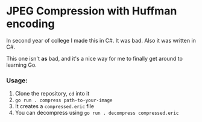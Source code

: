 # JPEG Compression with Huffman encoding

In second year of college I made this in C#. It was bad. Also it was written in C#.

This one isn't **as** bad, and it's a nice way for me to finally get around to learning Go.

### Usage:
1. Clone the repository, `cd` into it
3. `go run . compress path-to-your-image`
4. It creates a `compressed.eric` file
5. You can decompress using `go run . decompress compressed.eric`
